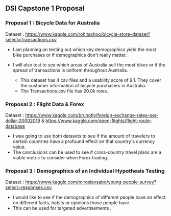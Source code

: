 ## DSI Capstone 1 Proposal

### Proposal 1 : Bicycle Data for Australia

Dataset : https://www.kaggle.com/rohitsahoo/bicycle-store-dataset?select=Transactions.csv

* I am planning on testing out which key demographics yield the most bike purchases or if demographics don't really matter.
* I will also test to see which areas of Australia sell the most bikes or if the spread of transactions is uniform throughout Australia.

  * This dataset has 4 csv files and a usability score of 9.1. They cover the customer information of bicycle purchasers in Australia. 
  * The Transactions.csv file has 20.0k rows. 


### Proposal 2 : Flight Data & Forex

Dataset : https://www.kaggle.com/brunotly/foreign-exchange-rates-per-dollar-20002019    &     https://www.kaggle.com/open-flights/flight-route-database

* I was going to use both datasets to see if the amount of travelers to certain countries have a profound effect on that country's currency value.
* The conclusions can be used to see if cross-country travel plans are a viable metric to consider when Forex trading.

### Proposal 3 : Demographics of an Individual Hypothesis Testing

Dataset : https://www.kaggle.com/miroslavsabo/young-people-survey?select=responses.csv

* I would like to see if the demographics of different people have an effect on different facts, habits or opinions those people have. 
* This can be used for targeted advertisements .

